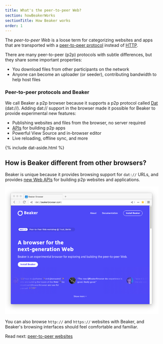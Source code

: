 ```yaml
---
title: What's the peer-to-peer Web?
section: howBeakerWorks
sectionTitle: How Beaker works
order: 1
---
```


<p class="accent">
  The <em>peer-to-peer Web</em> is a loose term for categorizing websites and apps that are transported with a <a href="https://en.wikipedia.org/wiki/Peer-to-peer">peer-to-peer protocol</a> instead of <a href="https://en.wikipedia.org/wiki/Hypertext_Transfer_Protocol">HTTP</a>.
</p>

There are many peer-to-peer (p2p) protocols with subtle differences, but they share some important properties:

- You download files from other participants on the network
- Anyone can become an uploader (or seeder), contributing bandwidth to help host files

### Peer-to-peer protocols and Beaker

We call Beaker a p2p browser because it supports a p2p protocol called [Dat](https://datproject.org) (dat://). Adding dat:// support in the browser made it possible for Beaker to provide experimental new features:

- Publishing websites and files from the browser, no server required
- [APIs](/docs/apis) for building p2p apps
- Powerful View Source and in-browser editor
- Live reloading, offline sync, and more

{% include dat-aside.html %}

## How is Beaker different from other browsers?

Beaker is unique because it provides browsing support for `dat://` URLs, and provides [new Web APIs](/docs/apis/dat) for building p2p websites and applications.

<img src="/img/docs/tour/dat-site.png"/>

You can also browse `http://` and `https://` websites with Beaker, and Beaker's browsing interfaces should feel comfortable and familiar.

Read next: <a href="todo">peer-to-peer websites</a>
